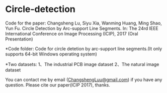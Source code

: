 # Circle-detection
Code for the paper:
Changsheng Lu, Siyu Xia, Wanming Huang, Ming Shao, Yun Fu. Circle Detection by Arc-support Line Segments. In: The 24rd IEEE International Conference on Image Processing (ICIP), 2017 (Oral Presentation)

*Code folder:
Code for circle detetion by arc-support line segments.(It only supports 64-bit Windows operating system)

*Two datasets: 
1、The industrial PCB image dataset
2、The natural image dataset

You can contact me by email (ChangshengLuu@gmail.com) if you have any question. Please cite our paper(ICIP 2017), thanks.
